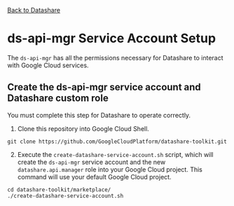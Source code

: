 [Back to Datashare](./README.md)

# ds-api-mgr Service Account Setup
The `ds-api-mgr` has all the permissions necessary for Datashare to interact with Google Cloud services.

## Create the ds-api-mgr service account and Datashare custom role
You must complete this step for Datashare to operate correctly.

1. Clone this repository into Google Cloud Shell.
```
git clone https://github.com/GoogleCloudPlatform/datashare-toolkit.git
```

2. Execute the `create-datashare-service-account.sh` script, which will create the `ds-api-mgr` service account and the new `datashare.api.manager` role into your Google Cloud project.  This command will use your default Google Cloud project.

```
cd datashare-toolkit/marketplace/
./create-datashare-service-account.sh
```
